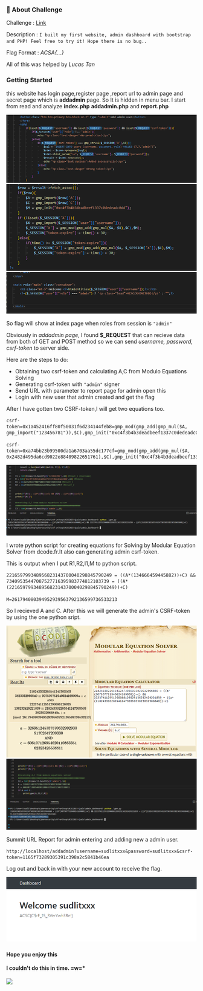 
### 🏁 About Challenge

Challenge : [Link](http://admin-dashboard.chal.ctf.acsc.asia/)

Description : `I built my first website, admin dashboard with bootstrap and PHP! Feel free to try it! Hope there is no bug..`

Flag Format : *ACSA{...}*

All of this was helped by  *Lucas Tan* 

### Getting Started

this website has login page,register page ,report url to admin page and secret page which is **addadmin** page. So It is hidden in menu bar.
I start from read and analyze **index.php** **addadmin.php** and **report.php**

![](Pic/1.PNG)
![](Pic/2.PNG)
![](Pic/3.PNG)

So flag will show at index page when roles from session is `"admin"`

Obviously in *addadmin page*, I found **$_REQUEST** that can recieve data from both of GET and POST method so we can send *username, password, csrf-token* to server side.


Here are the steps to do:
- Obtaining two csrf-token and calculating A,C from Modulo Equations Solving 
- Generating csrf-token with `"admin"` signer
- Send URL with parameter to report page for admin open this
- Login with new user that admin created and get the flag

After I have gotten two CSRF-token,I will get two equations too.
```
csrf-token=0x1a452416ff80f50031f6d234144feb8=gmp_mod(gmp_add(gmp_mul($A, gmp_import("123456781")),$C),gmp_init("0xc4f3b4b3deadbeef1337c0dedeadc0dd"))

csrf-token=0xa74bb23b99500da1a6703aa55dc177cf=gmp_mod(gmp_add(gmp_mul($A, 0x2482d495da6cd9022e88409822651761),$C),gmp_init("0xc4f3b4b3deadbeef1337c0dedeadc0dd"))
```
![](Pic/4.PNG)

I wrote python script for creating equations for Solving
by Modular Equation Solver from dcode.fr.It also can generating admin csrf-token.

This is output when I put R1,R2,I1,M to python script.
```
221659799348956823143700040298845790249 = ((A*(134666459445882))+C) && 73409535447087527716395983774812103739 = ((A*(221659799348956823143700040298845790249))+C)

M=261794080394952939563792136599736533213
```
So I recieved A and C. After this we will generate the admin's CSRF-token by using the one python sript.

![](Pic/5.PNG)
![](Pic/6.PNG)

Summit URL Report for admin entering and adding new a admin user.
```
http://localhost/addadmin?username=sudlitxxx&password=sudlitxxx&csrf-token=1165f73289305391c398a2c5841b46ea
```

Log out and back in with your new account to receive the flag. 
 
![](Pic/7.PNG)
###

#### Hope you enjoy this 

#### I couldn't do this in time. =w=*
![](https://i0.wp.com/media2.giphy.com/media/JEVqknUonZJWU/giphy.gif?ssl=1)


